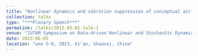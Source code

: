 ```yaml
---
title: "Nonlinear dynamics and vibration suppression of conceptual airfoil models with random loads"
collection: talks
type: "***Plenary Speech***"
permalink: /talks/2012-03-01-talk-1
venue: "IUTAM Symposium on Data-driven Nonlinear and Stochastic Dynamics with the Control"
date: 2023-06-05
location: "une 5-9, 2023, Xi’an, Shaanxi, China"
---
```

